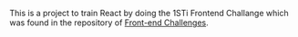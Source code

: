 This is a project to train React by doing the 1STi Frontend Challange which was found in the repository of [Front-end Challenges](https://github.com/felipefialho/frontend-challenges).
